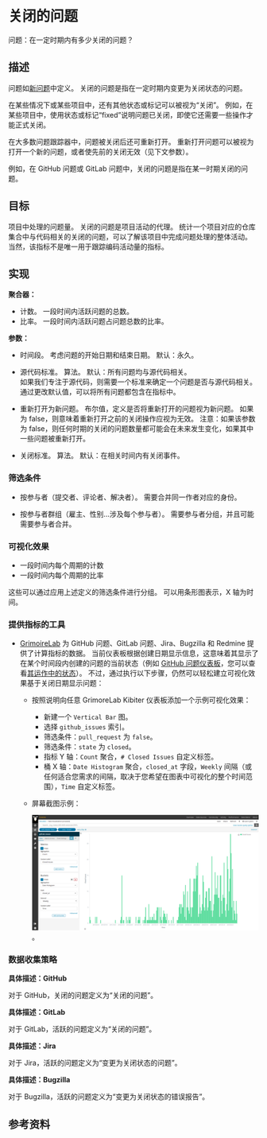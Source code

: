 # 关闭的问题

问题：在一定时期内有多少关闭的问题？


## 描述

问题如[新问题](https://github.com/chaoss/wg-evolution/blob/master/metrics/Issues_New.md)中定义。 关闭的问题是指在一定时期内变更为关闭状态的问题。

在某些情况下或某些项目中，还有其他状态或标记可以被视为“关闭”。 例如，在某些项目中，使用状态或标记“fixed”说明问题已关闭，即使它还需要一些操作才能正式关闭。

在大多数问题跟踪器中，问题被关闭后还可重新打开。 重新打开问题可以被视为打开一个新的问题，或者使先前的关闭无效（见下文参数）。

例如，在 GitHub 问题或 GitLab 问题中，关闭的问题是指在某一时期关闭的问题。


## 目标

项目中处理的问题量。 关闭的问题是项目活动的代理。 统计一个项目对应的仓库集合中与代码相关的关闭的问题，可以了解该项目中完成问题处理的整体活动。 当然，该指标不是唯一用于跟踪编码活动量的指标。


## 实现

**聚合器：**
* 计数。 一段时间内活跃问题的总数。
* 比率。 一段时间内活跃问题占问题总数的比率。

**参数：**
* 时间段。 考虑问题的开始日期和结束日期。 默认：永久。

* 源代码标准。 算法。 默认：所有问题均与源代码相关。  
  如果我们专注于源代码，则需要一个标准来确定一个问题是否与源代码相关。 通过更改默认值，可以将所有问题都包含在指标中。

* 重新打开为新问题。 布尔值，定义是否将重新打开的问题视为新问题。 如果为 false，则意味着重新打开之前的关闭操作应视为无效。 注意：如果该参数为 false，则任何时期的关闭的问题数量都可能会在未来发生变化，如果其中一些问题被重新打开。

* 关闭标准。 算法。 默认：在相关时间内有关闭事件。


### 筛选条件

* 按参与者（提交者、评论者、解决者）。 需要合并同一作者对应的身份。

* 按参与者群组（雇主、性别…涉及每个参与者）。 需要参与者分组，并且可能需要参与者合并。


### 可视化效果

* 一段时间内每个周期的计数
* 一段时间内每个周期的比率

这些可以通过应用上述定义的筛选条件进行分组。 可以用条形图表示，X 轴为时间。


### 提供指标的工具

* [GrimoireLab](https://chaoss.github.io/grimoirelab) 为 GitHub 问题、GitLab 问题、Jira、Bugzilla 和 Redmine 提供了计算指标的数据。 当前仪表板根据创建日期显示信息，这意味着其显示了在某个时间段内创建的问题的当前状态（例如 [GitHub 问题仪表板](https://chaoss.github.io/grimoirelab-sigils/panels/github-issues/)，您可以查看[其运作中的状态](https://chaoss.biterg.io/app/kibana#/dashboard/GitHub-Issues)）。 不过，通过执行以下步骤，仍然可以轻松建立可视化效果基于关闭日期显示问题：
  - 按照说明向任意 GrimoreLab Kibiter 仪表板添加一个示例可视化效果：
    * 新建一个 `Vertical Bar` 图。
    * 选择 `github_issues` 索引。
    * 筛选条件：`pull_request` 为 `false`。
    * 筛选条件：`state` 为 `closed`。
    * 指标 Y 轴：`Count` 聚合，`# Closed Issues` 自定义标签。
    * 桶 X 轴：`Date Histogram` 聚合，`closed_at` 字段，`Weekly` 间隔（或任何适合您需求的间隔，取决于您希望在图表中可视化的整个时间范围），`Time` 自定义标签。
  - 屏幕截图示例：
   
    ![GrimoireLab screenshot of metric issues_closed](images/issues-closed_grimoirelab.png)。


### 数据收集策略

**具体描述：GitHub**

对于 GitHub，关闭的问题定义为“关闭的问题”。

**具体描述：GitLab**

对于 GitLab，活跃的问题定义为“关闭的问题”。

**具体描述：Jira**

对于 Jira，活跃的问题定义为“变更为关闭状态的问题”。

**具体描述：Bugzilla**

对于 Bugzilla，活跃的问题定义为“变更为关闭状态的错误报告”。

## 参考资料

